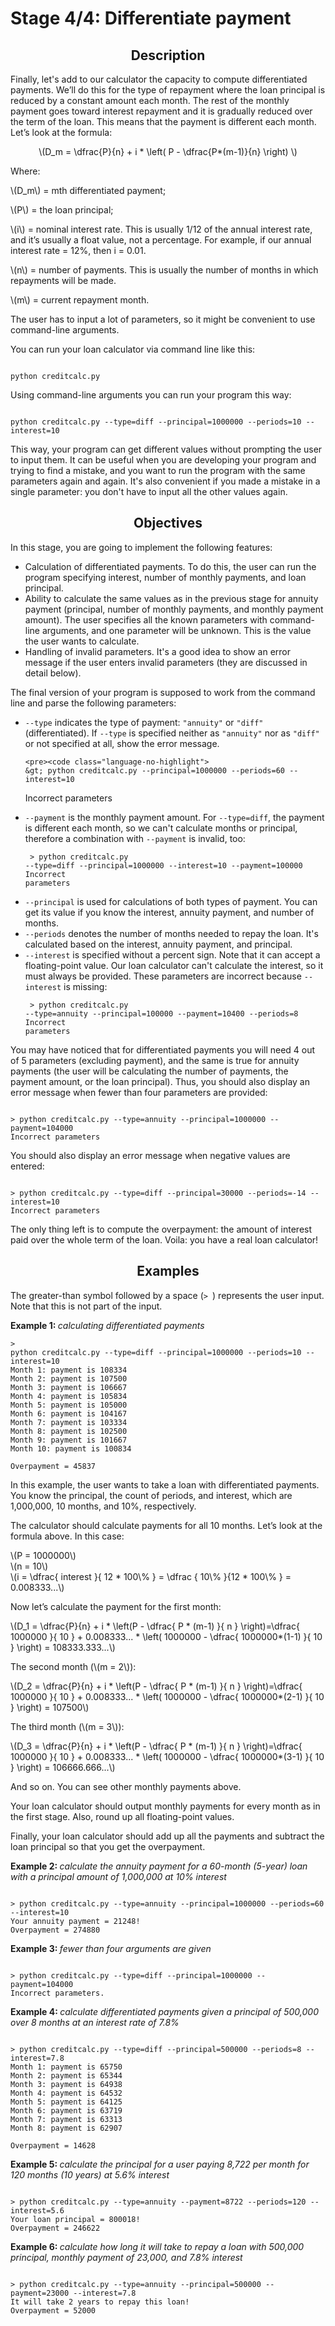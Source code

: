 <h1>Stage 4/4: Differentiate payment</h1>

<h2 style="text-align: center;">Description</h2>

<p>Finally, let's add to our calculator the capacity to compute differentiated payments. We’ll do this for the type of repayment where the loan principal is reduced by a constant amount each month. The rest of the monthly payment goes toward interest repayment and it is gradually reduced over the term of the loan. This means that the payment is different each month. Let’s look at the formula:</p>

<p style="text-align: center;"><span class="math-tex">\(D_m = \dfrac{P}{n} + i * \left( P - \dfrac{P*(m-1)}{n} \right) \)</span></p>

<p>Where:</p>

<p><span class="math-tex">\(D_m\)</span> = mth differentiated payment;</p>

<p><span class="math-tex">\(P\)</span> = the loan principal;</p>

<p><span class="math-tex">\(i\)</span> = nominal interest rate. This is usually 1/12 of the annual interest rate, and it’s usually a float value, not a percentage. For example, if our annual interest rate = 12%, then i = 0.01.</p>

<p><span class="math-tex">\(n\)</span> = number of payments. This is usually the number of months in which repayments will be made.</p>

<p><span class="math-tex">\(m\)</span> = current repayment month.</p>

<p>The user has to input a lot of parameters, so it might be convenient to use command-line arguments.</p>

<p>You can run your loan calculator via command line like this:</p>

<pre><code class="language-no-highlight">
python creditcalc.py</code></pre>

<p>Using command-line arguments you can run your program this way:</p>

<pre><code class="language-no-highlight">
python creditcalc.py --type=diff --principal=1000000 --periods=10 --interest=10</code></pre>

<p>This way, your program can get different values without prompting the user to input them. It can be useful when you are developing your program and trying to find a mistake, and you want to run the program with the same parameters again and again. It's also convenient if you made a mistake in a single parameter: you don't have to input all the other values again.</p>

<h2 style="text-align: center;">Objectives</h2>

<p>In this stage, you are going to implement the following features:</p>

<ul>
	<li>Calculation of differentiated payments. To do this, the user can run the program specifying interest, number of monthly payments, and loan principal.</li>
	<li>Ability to calculate the same values as in the previous stage for annuity payment (principal, number of monthly payments, and monthly payment amount). The user specifies all the known parameters with command-line arguments, and one parameter will be unknown. This is the value the user wants to calculate.</li>
	<li>Handling of invalid parameters. It's a good idea to show an error message if the user enters invalid parameters (they are discussed in detail below).</li>
</ul>

<p>The final version of your program is supposed to work from the command line and parse the following parameters:</p>

<ul>
	<li><code class="java">--type</code> indicates the type of payment: <code class="java">"annuity"</code> or <code class="java">"diff"</code> (differentiated). If <code class="java">--type</code> is specified neither as <code class="java">"annuity"</code> nor as <code class="java">"diff"</code> or not specified at all, show the error message.

	<pre><code class="language-no-highlight">
	&gt; python creditcalc.py --principal=1000000 --periods=60 --interest=10
Incorrect parameters
	</code></pre>
	</li>
	<li><code class="java">--payment</code> is the monthly payment amount. For <code class="java">--type=diff</code>, the payment is different each month, so we can't calculate months or principal, therefore a combination with <code class="java">--payment</code> is invalid, too:
	<pre><code class="language-no-highlight">
	&gt; python creditcalc.py --type=diff --principal=1000000 --interest=10 --payment=100000
Incorrect parameters
	</code></pre>
	</li>
	<li><code class="java">--principal</code> is used for calculations of both types of payment. You can get its value if you know the interest, annuity payment, and number of months.</li>
	<li><code class="java">--periods</code> denotes the number of months needed to repay the loan. It's calculated based on the interest, annuity payment, and principal.</li>
	<li><code class="java">--interest</code> is specified without a percent sign. Note that it can accept a floating-point value. Our loan calculator can't calculate the interest, so it must always be provided. These parameters are incorrect because <code class="java">--interest</code> is missing:
	<pre><code class="language-no-highlight">
	&gt; python creditcalc.py --type=annuity --principal=100000 --payment=10400 --periods=8
Incorrect parameters
	</code></pre>
	</li>
</ul>

<p>You may have noticed that for differentiated payments you will need 4 out of 5 parameters (excluding payment), and the same is true for annuity payments (the user will be calculating the number of payments, the payment amount, or the loan principal). Thus, you should also display an error message when fewer than four parameters are provided:</p>

<pre><code class="language-no-highlight">
&gt; python creditcalc.py --type=annuity --principal=1000000 --payment=104000
Incorrect parameters</code></pre>

<p>You should also display an error message when negative values are entered:</p>

<pre><code class="language-no-highlight">
&gt; python creditcalc.py --type=diff --principal=30000 --periods=-14 --interest=10
Incorrect parameters</code></pre>

<p>The only thing left is to compute the overpayment: the amount of interest paid over the whole term of the loan. Voila: you have a real loan calculator!</p>

<h2 style="text-align: center;">Examples</h2>

<p>The greater-than symbol followed by a space (<code class="java">&gt; </code>) represents the user input. Note that this is not part of the input.</p>

<p><strong>Example 1: </strong><em>calculating differentiated payments</em></p>

<pre><code class="language-no-highlight">&gt; 
python creditcalc.py --type=diff --principal=1000000 --periods=10 --interest=10
Month 1: payment is 108334
Month 2: payment is 107500
Month 3: payment is 106667
Month 4: payment is 105834
Month 5: payment is 105000
Month 6: payment is 104167
Month 7: payment is 103334
Month 8: payment is 102500
Month 9: payment is 101667
Month 10: payment is 100834

Overpayment = 45837</code></pre>

<p>In this example, the user wants to take a loan with differentiated payments. You know the principal, the count of periods, and interest, which are 1,000,000, 10 months, and 10%, respectively.</p>

<p>The calculator should calculate payments for all 10 months. Let’s look at the formula above. In this case:</p>

<p><span class="math-tex">\(P = 1000000\)</span><br>
<span class="math-tex">\(n = 10\)</span><br>
<span class="math-tex">\(i = \dfrac{ interest }{ 12 * 100\% } = \dfrac { 10\% }{12 * 100\% } = 0.008333...\)</span></p>

<p>Now let’s calculate the payment for the first month:</p>

<p><span class="math-tex">\(D_1 = \dfrac{P}{n} + i * \left(P - \dfrac{ P * (m-1) }{ n } \right)=\dfrac{ 1000000 }{ 10 } + 0.008333... * \left( 1000000 - \dfrac{ 1000000*(1-1) }{ 10 } \right) = 108333.333...\)</span></p>

<p>The second month (<span class="math-tex">\(m = 2\)</span>):</p>

<p><span class="math-tex">\(D_2 = \dfrac{P}{n} + i * \left(P - \dfrac{ P * (m-1) }{ n } \right)=\dfrac{ 1000000 }{ 10 } + 0.008333... * \left( 1000000 - \dfrac{ 1000000*(2-1) }{ 10 } \right) = 107500\)</span></p>

<p>The third month (<span class="math-tex">\(m = 3\)</span>):</p>

<p><span class="math-tex">\(D_3 = \dfrac{P}{n} + i * \left(P - \dfrac{ P * (m-1) }{ n } \right)=\dfrac{ 1000000 }{ 10 } + 0.008333... * \left( 1000000 - \dfrac{ 1000000*(3-1) }{ 10 } \right) = 106666.666...\)</span></p>

<p>And so on. You can see other monthly payments above.</p>

<p><div class="alert alert-warning">Your loan calculator should output monthly payments for every month as in the first stage. Also, round up all floating-point values.</div></p>

<p>Finally, your loan calculator should add up all the payments and subtract the loan principal so that you get the overpayment.</p>

<p><strong>Example 2: </strong><em>calculate the annuity payment for a 60-month (5-year) loan with a principal amount of 1,000,000 at 10% interest</em></p>

<pre><code class="language-no-highlight">
&gt; python creditcalc.py --type=annuity --principal=1000000 --periods=60 --interest=10
Your annuity payment = 21248!
Overpayment = 274880</code></pre>

<p><strong>Example 3: </strong><em>fewer than four arguments are given</em></p>

<pre><code class="language-no-highlight">
&gt; python creditcalc.py --type=diff --principal=1000000 --payment=104000
Incorrect parameters.</code></pre>

<p><strong>Example 4: </strong><em>calculate differentiated payments given a principal of 500,000 over 8 months at an interest rate of 7.8%</em></p>

<pre><code class="language-no-highlight">
&gt; python creditcalc.py --type=diff --principal=500000 --periods=8 --interest=7.8
Month 1: payment is 65750
Month 2: payment is 65344
Month 3: payment is 64938
Month 4: payment is 64532
Month 5: payment is 64125
Month 6: payment is 63719
Month 7: payment is 63313
Month 8: payment is 62907

Overpayment = 14628</code></pre>

<p><strong>Example 5: </strong><em>calculate the principal for a user paying 8,722 per month for 120 months (10 years) at 5.6% interest</em></p>

<pre><code class="language-no-highlight">
&gt; python creditcalc.py --type=annuity --payment=8722 --periods=120 --interest=5.6
Your loan principal = 800018!
Overpayment = 246622</code></pre>

<p><strong>Example 6: </strong><em>calculate how long it will take to repay a loan with 500,000 principal, monthly payment of 23,000, and 7.8% interest</em></p>

<pre><code class="language-no-highlight">
&gt; python creditcalc.py --type=annuity --principal=500000 --payment=23000 --interest=7.8
It will take 2 years to repay this loan!
Overpayment = 52000</code></pre>
